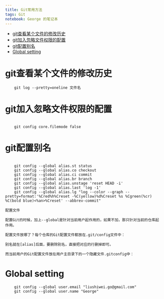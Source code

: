 ```yaml
--- 
title: Git常用方法
tags: Git
notebook: George 的笔记本
---
```


<!-- MarkdownTOC -->

- [git查看某个文件的修改历史](#git查看某个文件的修改历史)
- [git加入忽略文件权限的配置](#git加入忽略文件权限的配置)
- [git配置别名](#git配置别名)
- [Global setting](#global-setting)

<!-- /MarkdownTOC -->


# git查看某个文件的修改历史

```shell
	git log --pretty=oneline 文件名
```

# git加入忽略文件权限的配置

```shell

	git config core.filemode false

``` 

# git配置别名 

```shell

	git config --global alias.st status
	git config --global alias.co checkout
	git config --global alias.ci commit
	git config --global alias.br branch
	git config --global alias.unstage 'reset HEAD -i'
	git config --global alias.last 'log -1'
	git config --global alias.lg "log --color --graph --pretty=format:'%Cred%h%Creset -%C(yellow)%d%Creset %s %Cgreen(%cr) %C(bold blue)<%an>%Creset' --abbrev-commit"

```
	配置文件

	配置Git的时候，加上--global是针对当前用户起作用的，如果不加，那只针对当前的仓库起作用。

	配置文件放哪了？每个仓库的Git配置文件都放在.git/config文件中：

	别名就在[alias]后面，要删除别名，直接把对应的行删掉即可。

	而当前用户的Git配置文件放在用户主目录下的一个隐藏文件.gitconfig中：


# Global setting

```shell
	git config --global user.email "liushiwei.go@gmail.com"
  	git config --global user.name "George"
```